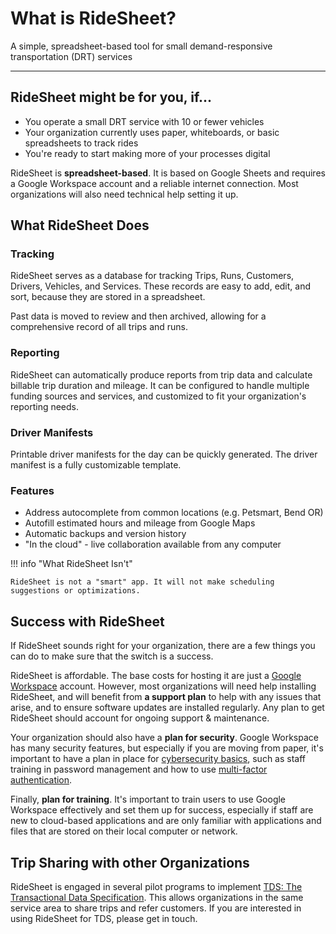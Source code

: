 # What is RideSheet?

A simple, spreadsheet-based tool for small demand-responsive transportation (DRT) services

---

## RideSheet might be for you, if...

- You operate a small DRT service with 10 or fewer vehicles
- Your organization currently uses paper, whiteboards, or basic spreadsheets to track rides
- You're ready to start making more of your processes digital

RideSheet is **spreadsheet-based**. It is based on Google Sheets and requires a Google Workspace account and a reliable internet connection. Most organizations will also need technical help setting it up.

## What RideSheet Does

### Tracking

RideSheet serves as a database for tracking Trips, Runs, Customers, Drivers, Vehicles, and Services. These records are easy to add, edit, and sort, because they are stored in a spreadsheet. 

Past data is moved to review and then archived, allowing for a comprehensive record of all trips and runs.

### Reporting

RideSheet can automatically produce reports from trip data and calculate billable trip duration and mileage. It can be configured to handle multiple funding sources and services, and customized to fit your organization's reporting needs.

### Driver Manifests

Printable driver manifests for the day can be quickly generated. The driver manifest is a fully customizable template.

### Features

- Address autocomplete from common locations (e.g. Petsmart, Bend OR)
- Autofill estimated hours and mileage from Google Maps
- Automatic backups and version history
- "In the cloud" - live collaboration available from any computer

!!! info "What RideSheet Isn't"

    RideSheet is not a "smart" app. It will not make scheduling suggestions or optimizations. 

## Success with RideSheet

If RideSheet sounds right for your organization, there are a few things you can do to make sure that the switch is a success. 

RideSheet is affordable. The base costs for hosting it are just a [Google Workspace](https://workspace.google.com/pricing) account. However, most organizations will need help installing RideSheet, and will benefit from **a support plan** to help with any issues that arise, and to ensure software updates are installed regularly. Any plan to get RideSheet should account for ongoing support & maintenance. 

Your organization should also have a **plan for security**. Google Workspace has many security features, but especially if you are moving from paper, it's important to have a plan in place for [cybersecurity basics](https://www.ftc.gov/business-guidance/small-businesses/cybersecurity/basics), such as staff training in password management and how to use [multi-factor authentication](https://consumer.ftc.gov/articles/use-two-factor-authentication-protect-your-accounts).

Finally, **plan for training**. It's important to train users to use Google Workspace effectively and set them up for success, especially if staff are new to cloud-based applications and are only familiar with applications and files that are stored on their local computer or network. 

## Trip Sharing with other Organizations

RideSheet is engaged in several pilot programs to implement [TDS: The Transactional Data Specification](https://blog.aarp.org/the-transactional-data-specification). This allows organizations in the same service area to share trips and refer customers. If you are interested in using RideSheet for TDS, please get in touch.